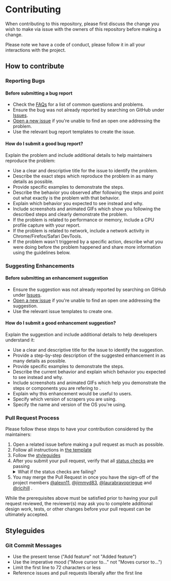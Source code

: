 # Contributing

When contributing to this repository, please first discuss the change you wish to make via issue with the owners of this repository before making a change. 

Please note we have a code of conduct, please follow it in all your interactions with the project.

## How to contribute  
### Reporting Bugs

#### Before submitting a bug report

* Check the [FAQs](https://github.com/ClimateMisinformation/Scrapers/blob/master/docs/faq.md) for a list of common questions and problems.
* Ensure the bug was not already reported by searching on GitHub under [Issues](https://github.com/ClimateMisinformation/Scrapers/issues).
* [Open a new issue](https://github.com/ClimateMisinformation/Scrapers/issues/new/choose) if you're unable to find an open one addressing the problem.
* Use the relevant bug report templates to create the issue.

#### How do I submit a good bug report?

Explain the problem and include additional details to help maintainers reproduce the problem:

* Use a clear and descriptive title for the issue to identify the problem.
* Describe the exact steps which reproduce the problem in as many details as possible.
* Provide specific examples to demonstrate the steps.
* Describe the behavior you observed after following the steps and point out what exactly is the problem with that behavior.
* Explain which behavior you expected to see instead and why.
* Include screenshots and animated GIFs which show you following the described steps and clearly demonstrate the problem.
* If the problem is related to performance or memory, include a CPU profile capture with your report.
* If the problem is related to network, include a network activity in Chrome/Firefox/Safari DevTools.
* If the problem wasn't triggered by a specific action, describe what you were doing before the problem happened and share more information using the guidelines below.

### Suggesting Enhancements

#### Before submitting an enhancement suggestion

* Ensure the suggestion was not already reported by searching on GitHub under [Issues](https://github.com/ClimateMisinformation/Scrapers/issues).
* [Open a new issue](https://github.com/ClimateMisinformation/Scrapers/issues/new/choose) if you're unable to find an open one addressing the suggestion.
* Use the relevant issue templates to create one.

#### How do I submit a good enhancement suggestion?

Explain the suggestion and include additional details to help developers understand it:

* Use a clear and descriptive title for the issue to identify the suggestion.
* Provide a step-by-step description of the suggested enhancement in as many details as possible.
* Provide specific examples to demonstrate the steps.
* Describe the current behavior and explain which behavior you expected to see instead and why.
* Include screenshots and animated GIFs which help you demonstrate the steps or components you are refering to .
* Explain why this enhancement would be useful to users.
* Specify which version of scrapers you are using.
* Specify the name and version of the OS you're using.

### Pull Request Process

Please follow these steps to have your contribution considered by the maintainers:

1. Open a related issue before making a pull request as much as possible.
2. Follow all instructions in [the template](PULL_REQUEST_TEMPLATE.md)
3. Follow the [styleguides](#styleguides)
4. After you submit your pull request, verify that all [status checks](https://help.github.com/articles/about-status-checks/) are passing <details><summary>What if the status checks are failing?</summary>If a status check is failing, and you believe that the failure is unrelated to your change, please leave a comment on the pull request explaining why you believe the failure is unrelated. A maintainer will re-run the status check for you. If we conclude that the failure was a false positive, then we will open an issue to track that problem with our status check suite.</details>
5. You may merge the Pull Request in once you have the sign-off of the project members [@alexn11](https://github.com/alexn11), [@jimmyd83](https://github.com/jimmyd83), [@laurabravopriegue](https://github.com/laurabravopriegue) and  [@ricjhill](https://github.com/ricjhill)  .

While the prerequisites above must be satisfied prior to having your pull request reviewed, the reviewer(s) may ask you to complete additional design work, tests, or other changes before your pull request can be ultimately accepted.

## Styleguides

### Git Commit Messages

* Use the present tense ("Add feature" not "Added feature")
* Use the imperative mood ("Move cursor to..." not "Moves cursor to...")
* Limit the first line to 72 characters or less
* Reference issues and pull requests liberally after the first line